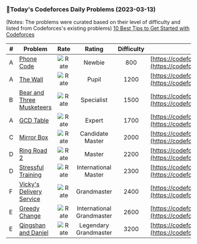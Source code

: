 ### 🌟Today's Codeforces Daily Problems (2023-03-13)
(Notes: The problems were curated based on their level of difficulty and listed from Codeforces's existing problems)
[10 Best Tips to Get Started with Codeforces](https://github.com/ika9810/Codeforces-Daily-Problems/blob/main/10%20Best%20Tips%20to%20Get%20Started%20with%20Codeforces.md)

| # | Problem | Rate| Rating | Difficulty | Contest |
|---| ----- | :--------: | :----------: | :----------: | ---------- |
|A|[Phone Code](https://codeforces.com/contest/172/problem/A)|![Rate](https://img.shields.io/badge/Newbie-800-lightgrey)|Newbie|800|[https://codeforces.com/contest/172](https://codeforces.com/contest/172)|
|A|[The Wall](https://codeforces.com/contest/340/problem/A)|![Rate](https://img.shields.io/badge/Pupil-1200-brightgreen)|Pupil|1200|[https://codeforces.com/contest/340](https://codeforces.com/contest/340)|
|B|[Bear and Three Musketeers](https://codeforces.com/contest/574/problem/B)|![Rate](https://img.shields.io/badge/Specialist-1500-9cf)|Specialist|1500|[https://codeforces.com/contest/574](https://codeforces.com/contest/574)|
|A|[GCD Table](https://codeforces.com/contest/582/problem/A)|![Rate](https://img.shields.io/badge/Expert-1700-blue)|Expert|1700|[https://codeforces.com/contest/582](https://codeforces.com/contest/582)|
|C|[Mirror Box](https://codeforces.com/contest/241/problem/C)|![Rate](https://img.shields.io/badge/Candidate%20Master-2000-blueviolet)|Candidate Master|2000|[https://codeforces.com/contest/241](https://codeforces.com/contest/241)|
|D|[Ring Road 2](https://codeforces.com/contest/27/problem/D)|![Rate](https://img.shields.io/badge/Master-2200-orange)|Master|2200|[https://codeforces.com/contest/27](https://codeforces.com/contest/27)|
|D|[Stressful Training](https://codeforces.com/contest/1132/problem/D)|![Rate](https://img.shields.io/badge/International%20Master-2300-orange)|International Master|2300|[https://codeforces.com/contest/1132](https://codeforces.com/contest/1132)|
|F|[Vicky's Delivery Service](https://codeforces.com/contest/1166/problem/F)|![Rate](https://img.shields.io/badge/Grandmaster-2400-red)|Grandmaster|2400|[https://codeforces.com/contest/1166](https://codeforces.com/contest/1166)|
|E|[Greedy Change](https://codeforces.com/contest/10/problem/E)|![Rate](https://img.shields.io/badge/International%20Grandmaster-2600-red)|International Grandmaster|2600|[https://codeforces.com/contest/10](https://codeforces.com/contest/10)|
|E|[Qingshan and Daniel](https://codeforces.com/contest/1495/problem/E)|![Rate](https://img.shields.io/badge/Legendary%20Grandmaster-3200-red)|Legendary Grandmaster|3200|[https://codeforces.com/contest/1495](https://codeforces.com/contest/1495)|
